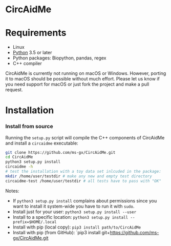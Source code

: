 # CircAidMe

# Requirements

* Linux
* [Python](https://www.python.org/) 3.5 or later
* Python packages: Biopython, pandas, regex 
* C++ compiler


CircAidMe is currently not running on macOS or Windows. However, porting it to macOS should be possible without much effort. Please let us know if you need support for macOS or just fork the project and make a pull request.



#  Installation

### Install from source

Running the `setup.py` script will compile the C++ components of CircAidMe and install a `circaidme` executable:

```bash
git clone https://github.com/ms-gx/CircAidMe.git
cd CircAidMe
python3 setup.py install
circaidme -h
# test the installation with a toy data set inlcuded in the package:
mkdir /home/user/testdir # make any new and empty test directory
circaidme-test /home/user/testdir # all tests have to pass with "OK"
```

Notes:
* If `python3 setup.py install` complains about permissions since you want to install it system-wide you have to run it with `sudo`.
* Install just for your user: `python3 setup.py install --user`
* Install to a specific location: `python3 setup.py install --prefix=$HOME/.local`
* Install with pip (local copy): `pip3 install path/to/CircAidMe`
* Install with pip (from GitHub): `pip3 install git+https://github.com/ms-gx/CircAidMe.git
